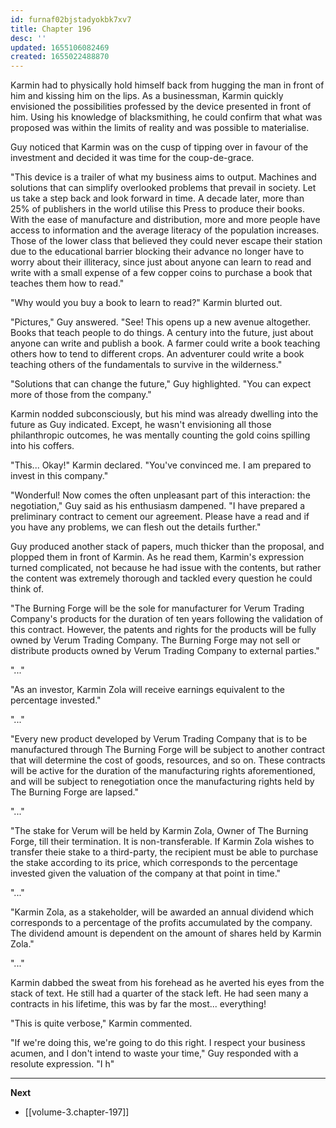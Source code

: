 ```yaml
---
id: furnaf02bjstadyokbk7xv7
title: Chapter 196
desc: ''
updated: 1655106082469
created: 1655022488870
---
```


Karmin had to physically hold himself back from hugging the man in front of him and kissing him on the lips. As a businessman, Karmin quickly envisioned the possibilities professed by the device presented in front of him. Using his knowledge of blacksmithing, he could confirm that what was proposed was within the limits of reality and was possible to materialise.

Guy noticed that Karmin was on the cusp of tipping over in favour of the investment and decided it was time for the coup-de-grace.

"This device is a trailer of what my business aims to output. Machines and solutions that can simplify overlooked problems that prevail in society. Let us take a step back and look forward in time. A decade later, more than 25% of publishers in the world utilise this Press to produce their books. With the ease of manufacture and distribution, more and more people have access to information and the average literacy of the population increases. Those of the lower class that believed they could never escape their station due to the educational barrier blocking their advance no longer have to worry about their illiteracy, since just about anyone can learn to read and write with a small expense of a few copper coins to purchase a book that teaches them how to read."

"Why would you buy a book to learn to read?" Karmin blurted out.

"Pictures," Guy answered. "See! This opens up a new avenue altogether. Books that teach people to do things. A century into the future, just about anyone can write and publish a book. A farmer could write a book teaching others how to tend to different crops. An adventurer could write a book teaching others of the fundamentals to survive in the wilderness."

"Solutions that can change the future," Guy highlighted. "You can expect more of those from the company."

Karmin nodded subconsciously, but his mind was already dwelling into the future as Guy indicated. Except, he wasn't envisioning all those philanthropic outcomes, he was mentally counting the gold coins spilling into his coffers.

"This... Okay!" Karmin declared. "You've convinced me. I am prepared to invest in this company."

"Wonderful! Now comes the often unpleasant part of this interaction: the negotiation," Guy said as his enthusiasm dampened. "I have prepared a preliminary contract to cement our agreement. Please have a read and if you have any problems, we can flesh out the details further."

Guy produced another stack of papers, much thicker than the proposal, and plopped them in front of Karmin. As he read them, Karmin's expression turned complicated, not because he had issue with the contents, but rather the content was extremely thorough and tackled every question he could think of.

"The Burning Forge will be the sole for manufacturer for Verum Trading Company's products for the duration of ten years following the validation of this contract. However, the patents and rights for the products will be fully owned by Verum Trading Company. The Burning Forge may not sell or distribute products owned by Verum Trading Company to external parties."

"..."

"As an investor, Karmin Zola will receive earnings equivalent to the percentage invested."

"..."

"Every new product developed by Verum Trading Company that is to be manufactured through The Burning Forge will be subject to another contract that will determine the cost of goods, resources, and so on. These contracts will be active for the duration of the manufacturing rights aforementioned, and will be subject to renegotiation once the manufacturing rights held by The Burning Forge are lapsed."

"..."

"The stake for Verum will be held by Karmin Zola, Owner of The Burning Forge, till their termination. It is non-transferable. If Karmin Zola wishes to transfer theie stake to a third-party, the recipient must be able to purchase the stake according to its price, which corresponds to the percentage invested given the valuation of the company at that point in time."

"..."

"Karmin Zola, as a stakeholder, will be awarded an annual dividend which corresponds to a percentage of the profits accumulated by the company. The dividend amount is dependent on the amount of shares held by Karmin Zola."

"..."

Karmin dabbed the sweat from his forehead as he averted his eyes from the stack of text. He still had a quarter of the stack left. He had seen many a contracts in his lifetime, this was by far the most... everything!

"This is quite verbose," Karmin commented.

"If we're doing this, we're going to do this right. I respect your business acumen, and I don't intend to waste your time," Guy responded with a resolute expression. "I h"


____

**Next**
* [[volume-3.chapter-197]]